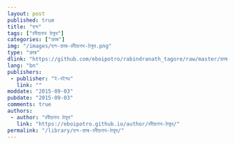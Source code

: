 ```yaml
---
layout: post
published: true
title: "ছন্দ"
tags: ["রবীন্দ্রনাথ ঠাকুর"]
categories: ["প্রবন্ধ"]
img: "/images/ছন্দ-প্রবন্ধ-রবীন্দ্রনাথ-ঠাকুর.png"
type: "প্রবন্ধ"
dlink: "https://github.com/eboipotro/rabindranath_tagore/raw/master/প্রবন্ধ/ছন্দ.epub"
lang: "bn"
publishers: 
 - publisher: "ই-বইপত্র"
   link: ""
moddate: "2015-09-03"
pubdate: "2015-09-03"
comments: true
authors: 
 - author: "রবীন্দ্রনাথ ঠাকুর"
   link: "https://eboipotro.github.io/author/রবীন্দ্রনাথ-ঠাকুর/"
permalink: "/library/ছন্দ-প্রবন্ধ-রবীন্দ্রনাথ-ঠাকুর/"
---
```

